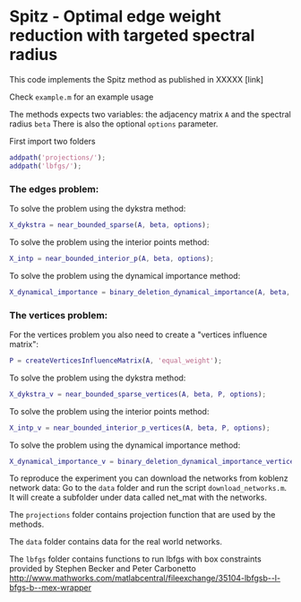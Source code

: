Spitz - Optimal edge weight reduction with targeted spectral radius
======================
This code implements the Spitz method as published in XXXXX [link]

Check `example.m` for an example usage

The methods expects two variables: the adjacency matrix `A` and the spectral radius `beta`
There is also the optional `options` parameter.

First import two folders
```matlab
addpath('projections/'); 
addpath('lbfgs/');
``` 

### The edges problem:
To solve the problem using the dykstra method:
```matlab
X_dykstra = near_bounded_sparse(A, beta, options);
``` 
To solve the problem using the interior points method:
```matlab
X_intp = near_bounded_interior_p(A, beta, options);
```
To solve the problem using the dynamical importance method:
```matlab
X_dynamical_importance = binary_deletion_dynamical_importance(A, beta, options);
``` 

### The vertices problem:
For the vertices problem you also need to create a "vertices influence matrix":
```matlab
P = createVerticesInfluenceMatrix(A, 'equal_weight');
``` 
To solve the problem using the dykstra method:
```matlab
X_dykstra_v = near_bounded_sparse_vertices(A, beta, P, options);
``` 
To solve the problem using the interior points method:
```matlab
X_intp_v = near_bounded_interior_p_vertices(A, beta, P, options);
``` 
To solve the problem using the dynamical importance method:
```matlab
X_dynamical_importance_v = binary_deletion_dynamical_importance_vertices(A, beta, options);
``` 



To reproduce the experiment you can download the networks from koblenz network data:
Go to the `data` folder and run the script `download_networks.m`. 
It will create a subfolder under data called net_mat with the networks.

The `projections` folder contains projection function that are used by the methods.

The `data` folder contains data for the real world networks.

The `lbfgs` folder contains functions to run lbfgs with box constraints provided by Stephen Becker and Peter Carbonetto
http://www.mathworks.com/matlabcentral/fileexchange/35104-lbfgsb--l-bfgs-b--mex-wrapper

